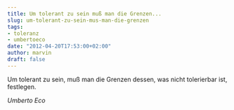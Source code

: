 ```yaml
---
title: Um tolerant zu sein muß man die Grenzen...
slug: um-tolerant-zu-sein-mus-man-die-grenzen
tags:
- toleranz
- umbertoeco
date: "2012-04-20T17:53:00+02:00"
author: marvin
draft: false
---
```

Um tolerant zu sein, muß man die Grenzen dessen, was nicht tolerierbar
ist, festlegen.

<cite>Umberto Eco</cite>